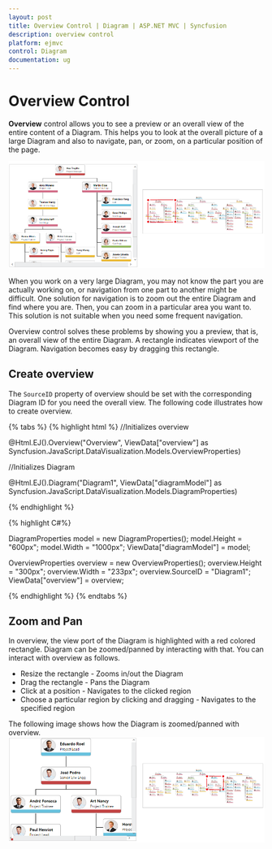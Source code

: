 ```yaml
---
layout: post
title: Overview Control | Diagram | ASP.NET MVC | Syncfusion
description: overview control
platform: ejmvc
control: Diagram
documentation: ug
---
```


# Overview Control

**Overview** control allows you to see a preview or an overall view of the entire content of a Diagram. This helps you to look at the overall picture of a large Diagram and also to navigate, pan, or zoom, on a particular position of the page.

![](/aspnetmvc/Diagram/Overview-Control_images/Overview-Control_img1.png)

When you work on a very large Diagram, you may not know the part you are actually working on, or navigation from one part to another might be difficult. One solution for navigation is to zoom out the entire Diagram and find where you are. Then, you can zoom in a particular area you want to. This solution is not suitable when you need some frequent navigation.

Overview control solves these problems by showing you a preview, that is, an overall view of the entire Diagram. A rectangle indicates viewport of the Diagram. Navigation becomes easy by dragging this rectangle.

## Create overview

The `SourceID` property of overview should be set with the corresponding Diagram ID for you need the overall view. The following code illustrates how to create overview. 

{% tabs %}
{% highlight html %}
//Initializes overview

<div>

@Html.EJ().Overview("Overview", ViewData["overview"] as Syncfusion.JavaScript.DataVisualization.Models.OverviewProperties)

</div>

//Initializes Diagram

<div>

 @Html.EJ().Diagram("Diagram1", ViewData["diagramModel"] as Syncfusion.JavaScript.DataVisualization.Models.DiagramProperties)

 </div>
{% endhighlight %}
 
{% highlight C#%}

DiagramProperties model = new DiagramProperties();
model.Height = "600px";
model.Width = "1000px";
ViewData["diagramModel"] = model;

OverviewProperties overview = new OverviewProperties();
overview.Height = "300px";
overview.Width = "233px";
overview.SourceID = "Diagram1";   
ViewData["overview"] = overview;   

{% endhighlight %}
{% endtabs %}

## Zoom and Pan

In overview, the view port of the Diagram is highlighted with a red colored rectangle. Diagram can be zoomed/panned by interacting with that. You can interact with overview as follows. 

* Resize the rectangle - Zooms in/out the Diagram
* Drag the rectangle - Pans the Diagram
* Click at a position - Navigates to the clicked region
* Choose a particular region by clicking and dragging - Navigates to the specified region

The following image shows how the Diagram is zoomed/panned with overview.
![](/aspnetmvc/Diagram/Overview-Control_images/Overview-Control_img2.png)
 


